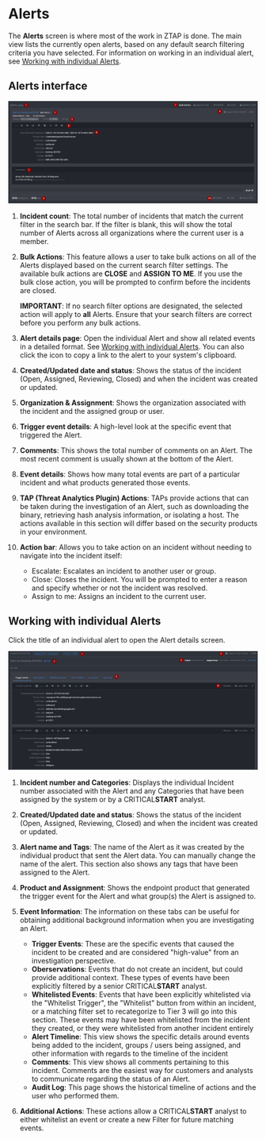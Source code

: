 # Alerts

<!--- Adapted from ZTAP UI Overview on Confluence -->

The **Alerts** screen is where most of the work in ZTAP is done. The main view lists the currently open alerts, based on any default search filtering criteria you have selected. For information on working in an individual alert, see [Working with individual Alerts](#working-with-individual-alerts).

## Alerts interface
![Alerts main screen](https://github.com/w-hudson/document_dev/blob/master/media/Alerts_1.png)

1. **Incident count**: The total number of incidents that match the current filter in the search bar. If the filter is blank, this will show the total number of Alerts across all organizations where the current user is a member.
2. **Bulk Actions**: This feature allows a user to take bulk actions on all of the Alerts displayed based on the current search filter settings. The available bulk actions are **CLOSE** and **ASSIGN TO ME**. If you use the bulk close action, you will be prompted to confirm before the incidents are closed.

   **IMPORTANT**: If no search filter options are designated, the selected action will apply to **all** Alerts. Ensure that your search filters are correct before you perform any bulk actions.
   
3. **Alert details page**: Open the individual Alert and show all related events in a detailed format. See [Working with individual Alerts](#working-with-individual-alerts). You can also click the icon to copy a link to the alert to your system's clipboard.
4. **Created/Updated date and status**: Shows the status of the incident (Open, Assigned, Reviewing, Closed) and when the incident was created or updated.
5. **Organization & Assignment**: Shows the organization associated with the incident and the assigned group or user.
6. **Trigger event details**: A high-level look at the specific event that triggered the Alert.
7. **Comments**: This shows the total number of comments on an Alert. The most recent comment is usually shown at the bottom of the Alert.  
8. **Event details**: Shows how many total events are part of a particular incident and what products generated those events.
9. **TAP (Threat Analytics Plugin) Actions**: TAPs provide actions that can be taken during the investigation of an Alert, such as downloading the binary, retrieving hash analysis information, or isolating a host. The actions available in this section will differ based on the security products in your environment.
10. **Action bar**: Allows you to take action on an incident without needing to navigate into the incident itself: 
    - Escalate: Escalates an incident to another user or group.
    - Close: Closes the incident. You will be prompted to enter a reason and specify whether or not the incident was resolved. 
    - Assign to me: Assigns an incident to the current user.

## Working with individual Alerts
Click the title of an individual alert to open the Alert details screen.   

![Alert_Details](https://github.com/w-hudson/document_dev/blob/master/media/Alert_Detail_1.png)

1. **Incident number and Categories**: Displays the individual Incident number associated with the Alert and any Categories that have been assigned by the system or by a CRITICAL**START** analyst.
2. **Created/Updated date and status**: Shows the status of the incident (Open, Assigned, Reviewing, Closed) and when the incident was created or updated.
3. **Alert name and Tags**: The name of the Alert as it was created by the individual product that sent the Alert data. You can  manually change the name of the alert. This section also shows any tags that have been assigned to the Alert. 
4. **Product and Assignment**: Shows the endpoint product that generated the trigger event for the Alert and what group(s) the Alert is assigned to.
5. **Event Information**: The information on these tabs can be useful for obtaining additional background information when you are investigating an Alert.
   
   - **Trigger Events**: These are the specific events that caused the incident to be created and are considered "high-value" from an investigation perspective.
   - **Oberservations**: Events that do not create an incident, but could provide additional context. These types of events have been explicitly filtered by a senior CRITICAL**START** analyst.
   - **Whitelisted Events**: Events that have been explicitly whitelisted via the "Whitelist Trigger", the "Whitelist" button from within an incident, or a matching filter set to recategorize to Tier 3 will go into this section. These events may have been whitelisted from the incident they created, or they were whitelisted from another incident entirely
   - **Alert Timeline**: This view shows the specific details around events being added to the incident, groups / users being assigned, and other information with regards to the timeline of the incident
   - **Comments**: This view shows all comments pertaining to this incident. Comments are the easiest way for customers and analysts to communicate regarding the status of an Alert.
   - **Audit Log**: This page shows the historical timeline of actions and the user who performed them.
   
6. **Additional Actions**: These actions allow a CRITICAL**START** analyst to either whitelist an event or create a new Filter for future matching events.
